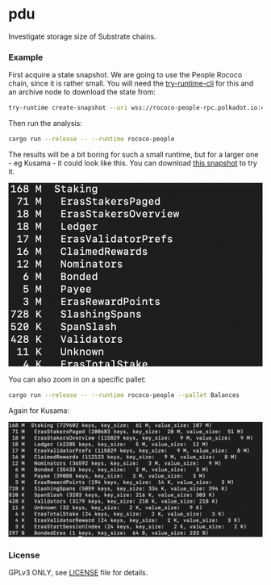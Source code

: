 # pdu

Investigate storage size of Substrate chains.

### Example

First acquire a state snapshot. We are going to use the People Rococo chain, since it is rather
small. You will need the
[try-runtime-cli](https://paritytech.github.io/try-runtime-cli/try_runtime/) for this and an
archive node to download the state from:

```sh
try-runtime create-snapshot --uri wss://rococo-people-rpc.polkadot.io:443 rococo-people.snap
```

Then run the analysis:

```sh
cargo run --release -- --runtime rococo-people
```

The results will be a bit boring for such a small runtime, but for a larger one - eg Kusama - it
could look like this. You can download [this snapshot](https://tasty.limo/kusama.snap) to try it.

![Kusama storage analysis](./.images/ksm-overview.png)

You can also zoom in on a specific pallet:

```sh
cargo run --release -- --runtime rococo-people --pallet Balances
```

Again for Kusama:

![Kusama Balances pallet](./.images/ksm-zoom.png)

### License

GPLv3 ONLY, see [LICENSE](./LICENSE) file for details.
